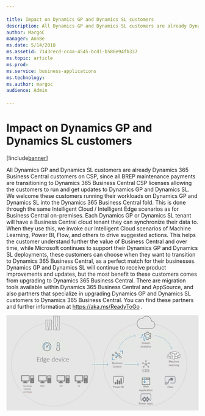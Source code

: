 ```yaml
---

title: Impact on Dynamics GP and Dynamics SL customers
description: All Dynamics GP and Dynamics SL customers are already Dynamics 365 Business Central customers on CSP, since all BREP maintenance payments are transitioning to Dynamics 365 Business Central CSP licenses allowing the customers to run and get updates to Dynamics GP and Dynamics SL.
author: MargoC
manager: AnnBe
ms.date: 5/14/2018
ms.assetid: 7143cecd-cc4a-4545-bcd1-b586e94fb337
ms.topic: article
ms.prod: 
ms.service: business-applications
ms.technology: 
ms.author: margoc
audience: Admin

---
```

#  Impact on Dynamics GP and Dynamics SL customers


[!include[banner](../../../includes/banner.md)]

All Dynamics GP and Dynamics SL customers are already Dynamics 365 Business
Central customers on CSP, since all BREP maintenance payments are transitioning
to Dynamics 365 Business Central CSP licenses allowing the customers to run and
get updates to Dynamics GP and Dynamics SL. We welcome these customers running
their workloads on Dynamics GP and Dynamics SL into the Dynamics 365 Business
Central fold. This is done through the same Intelligent Cloud / Intelligent Edge
scenarios as for Business Central on-premises. Each Dynamics GP or Dynamics SL
tenant will have a Business Central cloud tenant they can synchronize their data
to. When they use this, we invoke our Intelligent Cloud scenarios of Machine
Learning, Power BI, Flow, and others to drive suggested actions. This helps the
customer understand further the value of Business Central and over time, while
Microsoft continues to support their Dynamics GP and Dynamics SL deployments,
these customers can choose when they want to transition to Dynamics 365 Business
Central, as a perfect match for their businesses. Dynamics GP and Dynamics SL
will continue to receive product improvements and updates, but the most benefit
to these customers comes from upgrading to Dynamics 365 Business Central. There
are migration tools available within Dynamics 365 Business Central and
AppSource, and also partners that specialize in upgrading Dynamics GP and
Dynamics SL customers to Dynamics 365 Business Central. You can find these
partners and further information at https://aka.ms/ReadyToGo .

![](media/impact-dynamics-gp-dynamics-sl-customers-1.png "")
